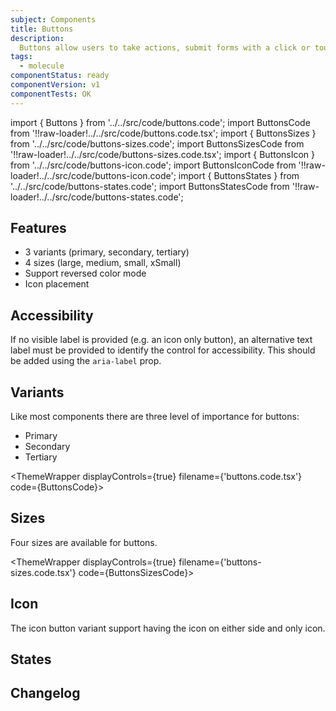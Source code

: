 ```yaml
---
subject: Components
title: Buttons
description:
  Buttons allow users to take actions, submit forms with a click or touch.
tags:
  - molecule
componentStatus: ready
componentVersion: v1
componentTests: OK
---
```


<!-- CODE IMPORTS -->

<!-- prettier-ignore -->
import { Buttons } from '../../src/code/buttons.code'; 
import ButtonsCode from '!!raw-loader!../../src/code/buttons.code.tsx';
import { ButtonsSizes } from '../../src/code/buttons-sizes.code'; 
import ButtonsSizesCode from '!!raw-loader!../../src/code/buttons-sizes.code.tsx';
import { ButtonsIcon } from '../../src/code/buttons-icon.code'; 
import ButtonsIconCode from '!!raw-loader!../../src/code/buttons-icon.code';
import { ButtonsStates } from '../../src/code/buttons-states.code';
import ButtonsStatesCode from '!!raw-loader!../../src/code/buttons-states.code';

<!-- END CODE IMPORTS -->

<DocHeader props={props}/>

## Features

- 3 variants (primary, secondary, tertiary)
- 4 sizes (large, medium, small, xSmall)
- Support reversed color mode
- Icon placement

## Accessibility

If no visible label is provided (e.g. an icon only button), an alternative text
label must be provided to identify the control for accessibility. This should be
added using the `aria-label` prop.

## Variants

Like most components there are three level of importance for buttons:

- Primary
- Secondary
- Tertiary

<!-- prettier-ignore -->
<ThemeWrapper 
  displayControls={true} 
  filename={'buttons.code.tsx'} 
  code={ButtonsCode}>
  <Buttons />
</ThemeWrapper>

## Sizes

Four sizes are available for buttons.

<!-- prettier-ignore -->
<ThemeWrapper 
  displayControls={true} 
  filename={'buttons-sizes.code.tsx'} 
  code={ButtonsSizesCode}>
  <ButtonsSizes /> 
</ThemeWrapper>

## Icon

The icon button variant support having the icon on either side and only icon.

<ThemeWrapper>
  <ButtonsIcon />
</ThemeWrapper>

## States

<ThemeWrapper>
  <ButtonsStates />
</ThemeWrapper>

## Changelog
